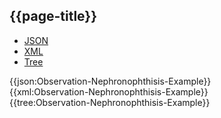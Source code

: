 ## {{page-title}}

<div class="nhsd-!t-margin-bottom-6">
  <ul class="nav nav-tabs" role="tablist">
        <li role="presentation" class="active">
            <a href="#JSON-O-N-E" role="tab" data-toggle="tab">JSON</a>
        </li>
         <li role="presentation">
            <a href="#XML-O-N-E" role="tab" data-toggle="tab">XML</a>
        </li>
        <li role="presentation">
            <a href="#Tree-O-N-E" role="tab" data-toggle="tab">Tree</a>
        </li>
  </ul>
    
  <div class="tab-content snippet">
    <div id="JSON-O-N-E" role="tabpanel" class="tab-pane active">
{{json:Observation-Nephronophthisis-Example}}
    </div>
    <div id="XML-O-N-E" role="tabpanel" class="tab-pane">
{{xml:Observation-Nephronophthisis-Example}}
    </div>
    <div id="Tree-O-N-E" role="tabpanel" class="tab-pane">
{{tree:Observation-Nephronophthisis-Example}}
    </div>
  </div>
</div>
